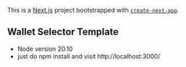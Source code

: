 This is a [Next.js](https://nextjs.org/) project bootstrapped with [`create-next-app`](https://github.com/vercel/next.js/tree/canary/packages/create-next-app).

## Wallet Selector Template

- Node version 20.10
- just do npm install and visit http://localhost:3000/